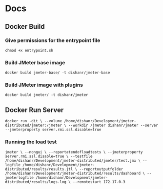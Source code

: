 # Docs

## Docker Build

### Give permissions for the entrypoint file

`chmod +x entrypoint.sh`

### Build JMeter base image

`docker build jmeter-base/ -t dishanr/jmeter-base`

### Build JMeter  image with plugins

`docker build jmeter/ -t dishanr/jmeter`

## Docker Run Server

`docker run -dit \
--volume /home/dishanr/Development/jmeter-distributed/jmeter:/jmeter \
--workdir /jmeter dishanr/jmeter --server --jmeterproperty server.rmi.ssl.disable=true`

### Running the load test

`jmeter \
--nongui \
--reportatendofloadtests \
--jmeterproperty server.rmi.ssl.disable=true \
--testfile /home/dishanr/Development/jmeter-distributed/jmeter/test.jmx \
--logfile /home/dishanr/Development/jmeter-distributed/results/results.jtl \
--reportoutputfolder /home/dishanr/Development/jmeter-distributed/results/dashboard \
--jmeterlogfile /home/dishanr/Development/jmeter-distributed/results/logs.log \
--remotestart 172.17.0.3`
